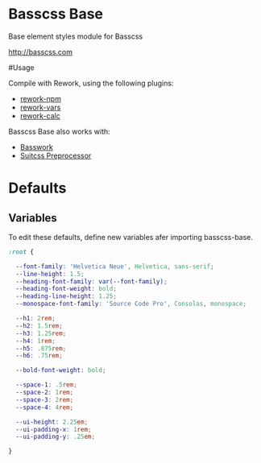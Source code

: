 # Basscss Base

Base element styles module for Basscss

http://basscss.com

#Usage

Compile with Rework, using the following plugins:
- [rework-npm](https://github.com/reworkcss/rework-npm)
- [rework-vars](https://github.com/reworkcss/rework-vars)
- [rework-calc](https://github.com/reworkcss/rework-calc/)

Basscss Base also works with:
- [Basswork](https://github.com/jxnblk/basswork)
- [Suitcss Preprocessor](https://github.com/suitcss/preprocessor)

# Defaults

## Variables
To edit these defaults, define new variables afer importing basscss-base.

```css
:root {

  --font-family: 'Helvetica Neue', Helvetica, sans-serif;
  --line-height: 1.5;
  --heading-font-family: var(--font-family);
  --heading-font-weight: bold;
  --heading-line-height: 1.25;
  --monospace-font-family: 'Source Code Pro', Consolas, monospace;

  --h1: 2rem;
  --h2: 1.5rem;
  --h3: 1.25rem;
  --h4: 1rem;
  --h5: .875rem;
  --h6: .75rem;

  --bold-font-weight: bold;

  --space-1: .5rem;
  --space-2: 1rem;
  --space-3: 2rem;
  --space-4: 4rem;

  --ui-height: 2.25em;
  --ui-padding-x: 1rem;
  --ui-padding-y: .25em;

}
```
